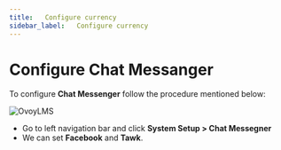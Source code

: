 ```yaml
---
title:   Configure currency
sidebar_label:   Configure currency
---
```


# Configure Chat Messanger

To configure **Chat Messenger**  follow the procedure mentioned below:

![OvoyLMS](/assets/ovoy/chat_messanger.png)

- Go to left navigation bar and click  **System Setup > Chat Messegner**
- We can set **Facebook** and **Tawk**.
